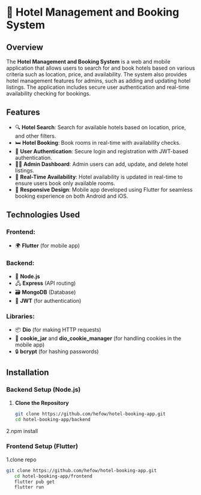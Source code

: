 # 🏨 Hotel Management and Booking System

## Overview
The **Hotel Management and Booking System** is a web and mobile application that allows users to search for and book hotels based on various criteria such as location, price, and availability. The system also provides hotel management features for admins, such as adding and updating hotel listings. The application includes secure user authentication and real-time availability checking for bookings.

## Features

- 🔍 **Hotel Search**: Search for available hotels based on location, price, and other filters.
- 🛏️ **Hotel Booking**: Book rooms in real-time with availability checks.
- 🔐 **User Authentication**: Secure login and registration with JWT-based authentication.
- 👨‍💼 **Admin Dashboard**: Admin users can add, update, and delete hotel listings.
- 📅 **Real-Time Availability**: Hotel availability is updated in real-time to ensure users book only available rooms.
- 📱 **Responsive Design**: Mobile app developed using Flutter for seamless booking experience on both Android and iOS.

## Technologies Used

### Frontend:
- 🌍 **Flutter** (for mobile app)

### Backend:
- 🚀 **Node.js**
- 🖧 **Express** (API routing)
- 🗃️ **MongoDB** (Database)
- 🔑 **JWT** (for authentication)

### Libraries:
- 📦 **Dio** (for making HTTP requests)
- 🍪 **cookie_jar** and **dio_cookie_manager** (for handling cookies in the mobile app)
- 🔒 **bcrypt** (for hashing passwords)

## Installation

### Backend Setup (Node.js)

1. **Clone the Repository**
   ```bash
   git clone https://github.com/hefow/hotel-booking-app.git
   cd hotel-booking-app/backend
2.npm install
### Frontend Setup (Flutter)
 1.clone repo
   ```bash
   git clone https://github.com/hefow/hotel-booking-app.git
      cd hotel-booking-app/frontend
      flutter pub get
      flutter run

   


